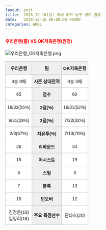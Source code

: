 ```yaml
---
layout: post
title:  2018-12-16(일) 국내 여자 농구 경기 결과
date:   2018-12-16 09:00:00 +0900
categories: WKBL
---
```


#### <span style="color:red"> 우리은행(홈) VS OK저축은행(원정) </span>
![우리은행_OK저축은행.png](../images/wkbl/match/우리은행_OK저축은행.png)

<style type="text/css">
.tg  {border-collapse:collapse;border-spacing:0;}
.tg td{font-family:Arial, sans-serif;font-size:14px;padding:10px 5px;border-style:solid;border-width:1px;overflow:hidden;word-break:normal;border-color:#c0c0c0;}
.tg th{font-family:Arial, sans-serif;font-size:14px;font-weight:normal;padding:10px 5px;border-style:solid;border-width:1px;overflow:hidden;word-break:normal;border-color:#c0c0c0;}
.tg .tg-dcpn{background-color:#ffffff;border-color:#c0c0c0;text-align:center;vertical-align:middle}
.tg .tg-txr3{background-color:#ffffff;border-color:#c0c0c0;text-align:center;vertical-align:middle}
.tg .tg-o8le{background-color:#efefef;border-color:#c0c0c0;text-align:center;vertical-align:middle}
.tg .tg-rr9t{font-weight:bold;background-color:#efefef;border-color:#c0c0c0;text-align:center;vertical-align:middle}
.tg .tg-wazi{background-color:#efefef;border-color:#c0c0c0;text-align:center;vertical-align:middle}
</style>

<table class="tg">
  <tr>
    <th class="tg-rr9t">우리은행</th>
    <th class="tg-rr9t">팀</th>
    <th class="tg-rr9t">OK저축은행</th>
  </tr>
  <tr>
    <td class="tg-dcpn">3승 0패</td>
    <td class="tg-rr9t">시즌 상대전적</td>
    <td class="tg-dcpn">0승 3패</td>
  </tr>
  <tr>
    <td class="tg-dcpn">65</td>
    <td class="tg-rr9t">점수</td>
    <td class="tg-dcpn">60</td>
  </tr>
  <tr>
    <td class="tg-dcpn">18/33(55%)</td>
    <td class="tg-rr9t">2점(%)</td>
    <td class="tg-dcpn">16/31(52%)</td>
  </tr>
  <tr>
    <td class="tg-dcpn">9/31(29%)</td>
    <td class="tg-rr9t">3점(%)</td>
    <td class="tg-dcpn">7/22(32%)</td>
  </tr>
  <tr>
    <td class="tg-dcpn">2/3(67%)</td>
    <td class="tg-rr9t">자유투(%)</td>
    <td class="tg-dcpn">7/10(70%)</td>
  </tr>
  <tr>
    <td class="tg-dcpn">26</td>
    <td class="tg-rr9t">리바운드</td>
    <td class="tg-dcpn">34</td>
  </tr>
  <tr>
    <td class="tg-dcpn">15</td>
    <td class="tg-rr9t">어시스트</td>
    <td class="tg-dcpn">19</td>
  </tr>
  <tr>
    <td class="tg-dcpn">6</td>
    <td class="tg-rr9t">스틸</td>
    <td class="tg-dcpn">3</td>
  </tr>
  <tr>
    <td class="tg-dcpn">7</td>
    <td class="tg-rr9t">블록</td>
    <td class="tg-dcpn">13</td>
  </tr>
  <tr>
    <td class="tg-dcpn">15</td>
    <td class="tg-rr9t">턴오버</td>
    <td class="tg-dcpn">12</td>
  </tr>
  <tr>
    <td class="tg-dcpn">김정은(19)<br>임영희(18)</td>
    <td class="tg-rr9t">주요 득점선수</td>
    <td class="tg-dcpn">단타스(20)</td>
  </tr>
</table>
